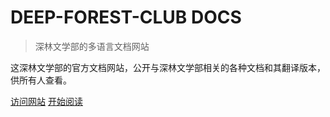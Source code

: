 <h1 id="cover-heading">
  DEEP-FOREST-CLUB DOCS
</h1>


> 深林文学部的多语言文档网站

这深林文学部的官方文档网站，公开与深林文学部相关的各种文档和其翻译版本，供所有人查看。


[访问网站](https://deep-forest-club.wikidot.com/)
[开始阅读](#select-localization-version)